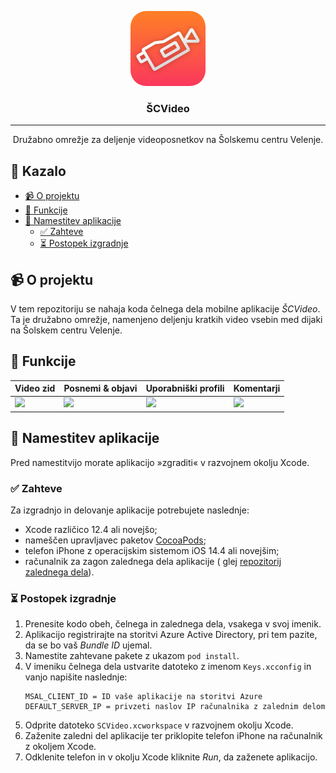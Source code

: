 <p align="center">
<a href="" rel="noopener">
<img width=120px height=120px style="border-radius: 25px" src="https://github.com/tzuntar/SCVideo/blob/master/SCVideo/Assets.xcassets/AppIcon.appiconset/Icon-4.png?raw=true" alt="ŠCVideo Logo"></a>
</p>

<h3 align="center">ŠCVideo</h3>

---

<p align="center">Družabno omrežje za deljenje videoposnetkov na Šolskemu centru Velenje. 
<br>
</p>

## 📝 Kazalo

<!-- TOC -->

* [📹 O projektu](#about)
* [💎 Funkcije](#features)
* [🚀 Namestitev aplikacije](#deployment)
    * [✅ Zahteve](#prerequisites)
    * [⏳ Postopek izgradnje](#compiling)

<!-- TOC -->


## 📹 O projektu <a name = "about"></a>

V tem repozitoriju se nahaja koda čelnega dela mobilne aplikacije *ŠCVideo*.
Ta je družabno omrežje, namenjeno deljenju kratkih video vsebin med dijaki
na Šolskem centru Velenje.

## 💎 Funkcije <a name = "features"></a>

| Video zid                                                                                                                     | Posnemi & objavi                                                                                                              | Uporabniški profili                                                                                                           | Komentarji                                                                                                                    |
|-------------------------------------------------------------------------------------------------------------------------------|-------------------------------------------------------------------------------------------------------------------------------|-------------------------------------------------------------------------------------------------------------------------------|-------------------------------------------------------------------------------------------------------------------------------|
| <img src="https://user-images.githubusercontent.com/35228139/233382967-d725a1bd-0c26-4324-bc5a-394b3f09b447.PNG" width=120px> | <img src="https://user-images.githubusercontent.com/35228139/233382977-5fabeae9-ac51-44cd-a652-a4e1d5ab21ec.PNG" width=120px> | <img src="https://user-images.githubusercontent.com/35228139/233382944-96ea335d-f88a-4fd3-b18e-3684052fdc9c.PNG" width=120px> | <img src="https://user-images.githubusercontent.com/35228139/233382955-aad7942b-2781-442d-8414-5b55dace1803.PNG" width=120px> |

## 🚀 Namestitev aplikacije <a name = "deployment"></a>

Pred namestitvijo morate aplikacijo »zgraditi« v razvojnem okolju Xcode.

### ✅ Zahteve <a name = "prerequisites"></a>

Za izgradnjo in delovanje aplikacije potrebujete naslednje:

- Xcode različico 12.4 ali novejšo;
- nameščen upravljavec paketov [CocoaPods](https://cocoapods.org/);
- telefon iPhone z operacijskim sistemom iOS 14.4 ali novejšim;
- računalnik za zagon zalednega dela aplikacije (
  glej [repozitorij zalednega dela](https://github.com/tzuntar/SCVideo-Backend)).

### ⏳ Postopek izgradnje <a name = "compiling"></a>

1. Prenesite kodo obeh, čelnega in zalednega dela, vsakega v svoj imenik.
2. Aplikacijo registrirajte na storitvi Azure Active Directory, pri tem pazite, da se bo vaš *Bundle ID* ujemal.
3. Namestite zahtevane pakete z ukazom `pod install`.
4. V imeniku čelnega dela ustvarite datoteko z imenom `Keys.xcconfig` in vanjo napišite naslednje:
   ```
   MSAL_CLIENT_ID = ID vaše aplikacije na storitvi Azure
   DEFAULT_SERVER_IP = privzeti naslov IP računalnika z zalednim delom 
   ```
5. Odprite datoteko `SCVideo.xcworkspace` v razvojnem okolju Xcode.
6. Zaženite zaledni del aplikacije ter priklopite telefon iPhone na računalnik z okoljem Xcode.
7. Odklenite telefon in v okolju Xcode kliknite *Run*, da zaženete aplikacijo.
